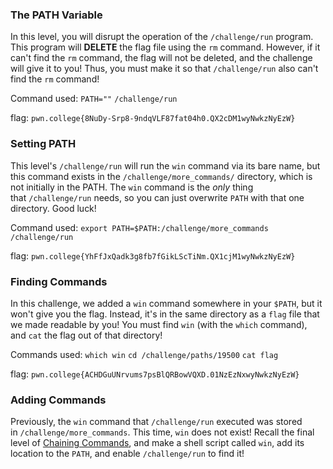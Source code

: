 
### The PATH Variable

In this level, you will disrupt the operation of the `/challenge/run` program. This program will **DELETE** the flag file using the `rm` command. However, if it can't find the `rm` command, the flag will not be deleted, and the challenge will give it to you! Thus, you must make it so that `/challenge/run` also can't find the `rm` command!

Command used: 
`PATH=""`
`/challenge/run`

flag: `pwn.college{8NuDy-Srp8-9ndqVLF87fat04h0.QX2cDM1wyNwkzNyEzW}`

### Setting PATH 

This level's `/challenge/run` will run the `win` command via its bare name, but this command exists in the `/challenge/more_commands/` directory, which is not initially in the PATH. The `win` command is the _only_ thing that `/challenge/run` needs, so you can just overwrite `PATH` with that one directory. Good luck!


Command used: 
`export PATH=$PATH:/challenge/more_commands`
`/challenge/run`

flag: `pwn.college{YhFfJxQadk3g8fb7fGikLScTiNm.QX1cjM1wyNwkzNyEzW}`

### Finding Commands 

In this challenge, we added a `win` command somewhere in your `$PATH`, but it won't give you the flag. Instead, it's in the same directory as a `flag` file that we made readable by you! You must find `win` (with the `which` command), and `cat` the flag out of that directory!

Commands used: 
`which win`
`cd /challenge/paths/19500`
`cat flag`

flag: `pwn.college{ACHDGuUNrvums7psBlQRBowVQXD.01NzEzNxwyNwkzNyEzW}`

### Adding Commands 

Previously, the `win` command that `/challenge/run` executed was stored in `/challenge/more_commands`. This time, `win` does not exist! Recall the final level of [Chaining Commands](https://pwn.college/linux-luminarium/chaining), and make a shell script called `win`, add its location to the `PATH`, and enable `/challenge/run` to find it!





